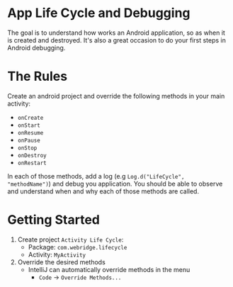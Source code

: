 App Life Cycle and Debugging
====

The goal is to understand how works an Android application, so as when it is created and destroyed.
It's also a great occasion to do your first steps in Android debugging.

The Rules
===

Create an android project and override the following methods in your main activity:

* `onCreate`
* `onStart`
* `onResume`
* `onPause`
* `onStop`
* `onDestroy`
* `onRestart`

In each of those methods, add a log (e.g `Log.d("LifeCycle", "methodName")`) and debug you application.
You should be able to observe and understand when and why each of those methods are called.

Getting Started
===

1. Create project `Activity Life Cycle`:
    * Package: `com.webridge.lifecycle`
    * Activity: `MyActivity`
2. Override the desired methods
    * IntelliJ can automatically override methods in the menu
        * `Code` -> `Override Methods...`
